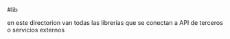 #lib

en este directorion van todas las librerias que se conectan a API de terceros o servicios externos